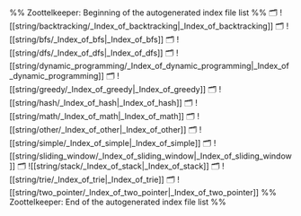 %% Zoottelkeeper: Beginning of the autogenerated index file list  %%
🗂️ ![[string/backtracking/_Index_of_backtracking|_Index_of_backtracking]]
🗂️ ![[string/bfs/_Index_of_bfs|_Index_of_bfs]]
🗂️ ![[string/dfs/_Index_of_dfs|_Index_of_dfs]]
🗂️ ![[string/dynamic_programming/_Index_of_dynamic_programming|_Index_of_dynamic_programming]]
🗂️ ![[string/greedy/_Index_of_greedy|_Index_of_greedy]]
🗂️ ![[string/hash/_Index_of_hash|_Index_of_hash]]
🗂️ ![[string/math/_Index_of_math|_Index_of_math]]
🗂️ ![[string/other/_Index_of_other|_Index_of_other]]
🗂️ ![[string/simple/_Index_of_simple|_Index_of_simple]]
🗂️ ![[string/sliding_window/_Index_of_sliding_window|_Index_of_sliding_window]]
🗂️ ![[string/stack/_Index_of_stack|_Index_of_stack]]
🗂️ ![[string/trie/_Index_of_trie|_Index_of_trie]]
🗂️ ![[string/two_pointer/_Index_of_two_pointer|_Index_of_two_pointer]]
%% Zoottelkeeper: End of the autogenerated index file list  %%
